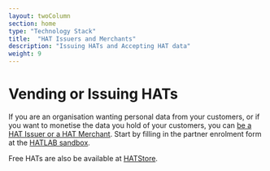 ```yaml
---
layout: twoColumn
section: home
type: "Technology Stack"
title:  "HAT Issuers and Merchants"
description: "Issuing HATs and Accepting HAT data"
weight: 9
---
```


# Vending or Issuing HATs

If you are an organisation wanting personal data from your customers, or if you want to monetise the data you hold of your customers, you can [be a HAT Issuer or a HAT Merchant](https://www.hubofallthings.com/econmodel/). Start by filling in the partner enrolment form  at the [HATLAB sandbox](https://www.hat-lab.org/sandbox/).

Free HATs are also be available at [HATStore](https://hatdex.org/hatstore/).
